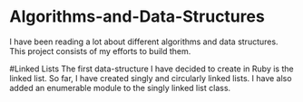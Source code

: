Algorithms-and-Data-Structures
==============================
I have been reading a lot about different algorithms and data structures. This project consists of my efforts to build them.

#Linked Lists
The first data-structure I have decided to create in Ruby is the linked list. So far, I have created singly and circularly linked lists. I have also added an enumerable module to the singly linked list class.
